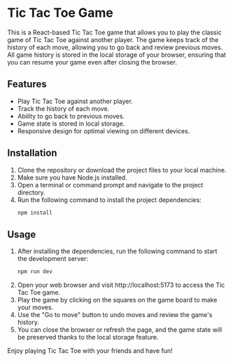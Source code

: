 # Tic Tac Toe Game

This is a React-based Tic Tac Toe game that allows you to play the classic game of Tic Tac Toe against another player. The game keeps track of the history of each move, allowing you to go back and review previous moves. All game history is stored in the local storage of your browser, ensuring that you can resume your game even after closing the browser.

## Features

- Play Tic Tac Toe against another player.
- Track the history of each move.
- Ability to go back to previous moves.
- Game state is stored in local storage.
- Responsive design for optimal viewing on different devices.

## Installation

1. Clone the repository or download the project files to your local machine.
2. Make sure you have Node.js installed.
3. Open a terminal or command prompt and navigate to the project directory.
4. Run the following command to install the project dependencies:
   ```bash
   npm install
   ```

## Usage

1. After installing the dependencies, run the following command to start the development server:
   ```bash
   npm run dev
   ```
2. Open your web browser and visit http://localhost:5173 to access the Tic Tac Toe game.
3. Play the game by clicking on the squares on the game board to make your moves.
4. Use the "Go to move" button to undo moves and review the game's history.
5. You can close the browser or refresh the page, and the game state will be preserved thanks to the local storage feature.

Enjoy playing Tic Tac Toe with your friends and have fun!
